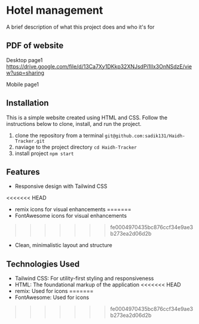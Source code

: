 
# Hotel management

A brief description of what this project does and who it's for


## PDF of website

Desktop page1
https://drive.google.com/file/d/13Ca7Xy1DKkp32XNJsdPi1IIx3OnNSdzE/view?usp=sharing

Mobile page1

## Installation

This is a simple website created using HTML and CSS. Follow the instructions below to clone, install, and run the project.

 1. clone the repository from a terminal `git@github.com:sadik131/Haidh-Tracker.git`
 2. naviage to the project directory  `cd Haidh-Tracker`
 3. install project `npm start`

## Features

* Responsive design with Tailwind CSS

<<<<<<< HEAD
* remix icons for visual enhancements
=======
* FontAwesome icons for visual enhancements
>>>>>>> fe0004970435bc876ccf34e9ae3b273ea2d06d2b

* Clean, minimalistic layout and structure

## Technologies Used

* Tailwind CSS: For utility-first styling and responsiveness
* HTML: The foundational markup of the application
<<<<<<< HEAD
* remix: Used for icons
=======
* FontAwesome: Used for icons
    
>>>>>>> fe0004970435bc876ccf34e9ae3b273ea2d06d2b
